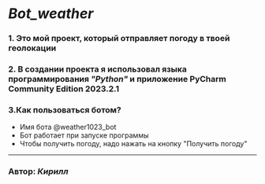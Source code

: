 # ***Bot_weather*** 
### 1. Это мой проект, который отправляет погоду в твоей геолокации
### 2. В создании проекта я использовал языка программирования ***"Python"*** и приложение PyCharm Community Edition 2023.2.1
### 3.Как пользоваться ботом?
+ Имя бота @weather1023_bot
+ Бот работает при запуске программы
+ Чтобы получить погоду, надо нажать на кнопку "Получить погоду" 

____
### Автор: *Кирилл*
